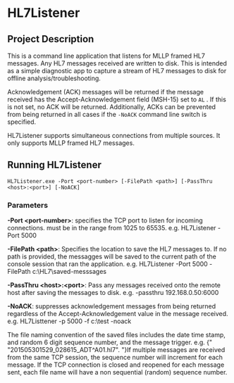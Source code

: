 # HL7Listener

## Project Description
This is a command line application that listens for MLLP framed HL7 messages.  Any HL7 messages received are written to disk. This is intended as a simple diagnostic app to capture a stream of HL7 messages to disk for offline analysis/troubleshooting.

Acknowledgement (ACK) messages will be returned if the message received has the Accept-Acknowledgement field (MSH-15) set to `AL` . If this is not set, no ACK will be returned.  Additionally, ACKs can be prevented from being returned in all cases if the `-NoACK` command line switch is specified. 

HL7Listener supports simultaneous connections from multiple sources. It only supports MLLP framed HL7 messages.

## Running HL7Listener

```
HL7Listener.exe -Port <port-number> [-FilePath <path>] [-PassThru <host>:<port>] [-NoACK]
```

### Parameters

__-Port \<port-number\>__: specifies the TCP port to listen for incoming connections.  <port-number> must be in the range from 1025 to 65535.  e.g. HL7Listener -Port 5000

__-FilePath \<path\>__:  Specifies the location to save the HL7 messages to. If no path is provided, the messagges will be saved to the current path of the console session that ran the application. e.g.  HL7Listener -Port 5000 -FilePath c:\HL7\saved-messsages

__-PassThru \<host\>:\<port\>__: Pass any messages received onto the remote host after saving the messages to disk. e.g. -passthru 192.168.0.50:6000

__-NoACK__: suppresses acknowledgement messages from being returned regardless of the Accept-Acknowledgement value in the message received.  e.g.  HL7Listtener -p 5000 -f c:\test -noack


The file naming convention of the saved  files includes the date time stamp,  and random 6 digit sequence number, and the message trigger. e.g. {" "201505301529_028615_ADT^A01.hl7". "}If multiple messages are received from the same TCP session, the sequence number will increment for each message. If the TCP connection is closed  and reopened for  each message sent,  each file name will have a non sequential (random) sequence number.
